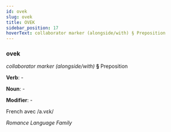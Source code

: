 ```yaml
---
id: ovek
slug: ovek
title: OVEK
sidebar_position: 17
hoverText: collaborator marker (alongside/with) § Preposition
---
```


### ovek

*collaborator marker (alongside/with)* **§** Preposition

**Verb**: -

**Noun**: -

**Modifier**: -

French avec /a.vɛk/

*Romance Language Family*
